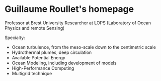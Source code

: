 # Guillaume Roullet's homepage

Professor at Brest University
Researcher at LOPS (Laboratory of Ocean Physics and remote Sensing)

Specialty:
  - Ocean turbulence, from the meso-scale down to the centimetric scale
  - Hydrothermal plumes, deep circulation
  - Available Potential Energy
  - Ocean Modeling, including development of models
  - High-Performance Computing
  - Multigrid technique


